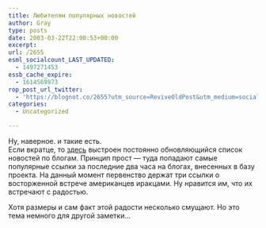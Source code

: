 ```yaml
---
title: Любителям популярных новостей
author: Gray
type: posts
date: 2003-03-22T22:00:53+00:00
excerpt:
url: /2655
esml_socialcount_LAST_UPDATED:
  - 1497271453
essb_cache_expire:
  - 1614569973
rop_post_url_twitter:
  - 'https://blognot.co/2655?utm_source=ReviveOldPost&utm_medium=social&utm_campaign=ReviveOldPost'
categories:
  - Uncategorized

---
```








Ну, наверное. и такие есть.  
Если вкратце, то <a href="http://www.technorati.com/cosmos/currentevents.html" target="_blank">здесь</a> выстроен постоянно обновляющийся список новостей по блогам. Принцип прост &#8212; туда попадают самые популярные ссылки за последние два часа на блогах, внесенных в базу проекта. На данный момент первенство держат три ссылки о восторженной встрече американцев иракцами. Ну нравится им, что их встречают с радостью.

Хотя размеры и сам факт этой радости несколько смущают. Но это тема немного для другой заметки&#8230;